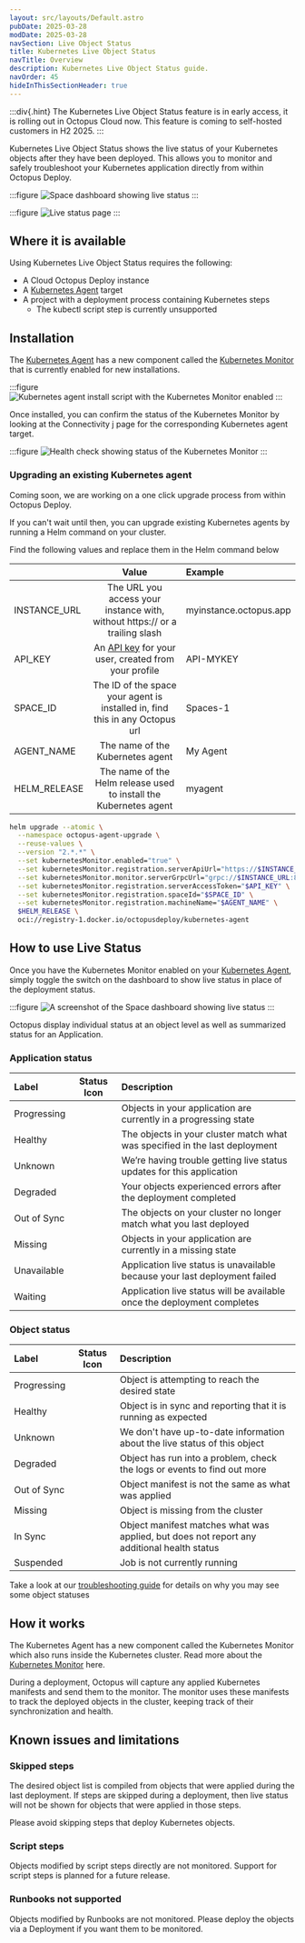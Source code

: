 ```yaml
---
layout: src/layouts/Default.astro
pubDate: 2025-03-28
modDate: 2025-03-28
navSection: Live Object Status
title: Kubernetes Live Object Status
navTitle: Overview
description: Kubernetes Live Object Status guide.
navOrder: 45
hideInThisSectionHeader: true
---
```


:::div{.hint}
The Kubernetes Live Object Status feature is in early access, it is rolling out in Octopus Cloud now. This feature is coming to self-hosted customers in H2 2025.
:::

Kubernetes Live Object Status shows the live status of your Kubernetes objects after they have been deployed. This allows you to monitor and safely troubleshoot your Kubernetes application directly from within Octopus Deploy.

:::figure
![Space dashboard showing live status](/docs/kubernetes/live-object-status/space-dashboard-live-status.png)
:::

:::figure
![Live status page](/docs/kubernetes/live-object-status/live-status-page.png)
:::

## Where it is available

Using Kubernetes Live Object Status requires the following:

- A Cloud Octopus Deploy instance
- A [Kubernetes Agent](/docs/kubernetes/targets/kubernetes-agent) target
- A project with a deployment process containing Kubernetes steps
  - The kubectl script step is currently unsupported

## Installation

The [Kubernetes Agent](/docs/kubernetes/targets/kubernetes-agent) has a new component called the [Kubernetes Monitor](/docs/kubernetes/targets/kubbernetes-agent/kubernetes-monitor) that is currently enabled for new installations.

:::figure
![Kubernetes agent install script with the Kubernetes Monitor enabled](/docs/kubernetes/live-object-status/agent-install-script.png)
:::

Once installed, you can confirm the status of the Kubernetes Monitor by looking at the Connectivity j page for the corresponding Kubernetes agent target.

:::figure
![Health check showing status of the Kubernetes Monitor](/docs/kubernetes/live-object-status/kubernetes-agent-health-check.png)
:::

### Upgrading an existing Kubernetes agent

Coming soon, we are working on a one click upgrade process from within Octopus Deploy.

If you can't wait until then, you can upgrade existing Kubernetes agents by running a Helm command on your cluster.

Find the following values and replace them in the Helm command below

|              |                                                 Value                                                  | Example                |
| :----------- | :----------------------------------------------------------------------------------------------------: | :--------------------- |
| INSTANCE_URL |              The URL you access your instance with, without https:// or a trailing slash               | myinstance.octopus.app |
| API_KEY      | An [API key](/docs/octopus-rest-api/how-to-create-an-api-key) for your user, created from your profile | API-MYKEY              |
| SPACE_ID     |              The ID of the space your agent is installed in, find this in any Octopus url              | Spaces-1               |
| AGENT_NAME   |                                    The name of the Kubernetes agent                                    | My Agent               |
| HELM_RELEASE |                   The name of the Helm release used to install the Kubernetes agent                    | myagent                |

```bash
helm upgrade --atomic \
  --namespace octopus-agent-upgrade \
  --reuse-values \
  --version "2.*.*" \
  --set kubernetesMonitor.enabled="true" \
  --set kubernetesMonitor.registration.serverApiUrl="https://$INSTANCE_URL/" \
  --set kubernetesMonitor.monitor.serverGrpcUrl="grpc://$INSTANCE_URL:8443" \
  --set kubernetesMonitor.registration.serverAccessToken="$API_KEY" \
  --set kubernetesMonitor.registration.spaceId="$SPACE_ID" \
  --set kubernetesMonitor.registration.machineName="$AGENT_NAME" \
  $HELM_RELEASE \
  oci://registry-1.docker.io/octopusdeploy/kubernetes-agent
```

## How to use Live Status

Once you have the Kubernetes Monitor enabled on your [Kubernetes Agent](/docs/kubernetes/targets/kubernetes-agent), simply toggle the switch on the dashboard to show live status in place of the deployment status.

:::figure
![A screenshot of the Space dashboard showing live status](/docs/kubernetes/live-object-status/space-dashboard-live-status.png)
:::

Octopus display individual status at an object level as well as summarized status for an Application.

### Application status

| Label       |                  Status Icon                   | Description                                                                 |
| :---------- | :--------------------------------------------: | :-------------------------------------------------------------------------- |
| Progressing |    <i class="fa-solid fa-circle-notch"></i>    | Objects in your application are currently in a progressing state            |
| Healthy     |       <i class="fa-solid fa-heart"></i>        | The objects in your cluster match what was specified in the last deployment |
| Unknown     |      <i class="fa-solid fa-question"></i>      | We’re having trouble getting live status updates for this application       |
| Degraded    |    <i class="fa-solid fa-heart-crack"></i>     | Your objects experienced errors after the deployment completed              |
| Out of Sync |      <i class="fa-solid fa-arrow-up"></i>      | The objects on your cluster no longer match what you last deployed          |
| Missing     |       <i class="fa-solid fa-ghost"></i>        | Objects in your application are currently in a missing state                |
| Unavailable | <i class="fa-solid fa-circle-exclamation"></i> | Application live status is unavailable because your last deployment failed  |
| Waiting     |     <i class="fa-solid fa-hourglass"></i>      | Application live status will be available once the deployment completes     |

### Object status

| Label       |               Status Icon                | Description                                                                                |
| :---------- | :--------------------------------------: | :----------------------------------------------------------------------------------------- |
| Progressing | <i class="fa-solid fa-circle-notch"></i> | Object is attempting to reach the desired state                                            |
| Healthy     |    <i class="fa-solid fa-heart"></i>     | Object is in sync and reporting that it is running as expected                             |
| Unknown     |   <i class="fa-solid fa-question"></i>   | We don't have up-to-date information about the live status of this object                  |
| Degraded    | <i class="fa-solid fa-heart-crack"></i>  | Object has run into a problem, check the logs or events to find out more                   |
| Out of Sync |   <i class="fa-solid fa-arrow-up"></i>   | Object manifest is not the same as what was applied                                        |
| Missing     |    <i class="fa-solid fa-ghost"></i>     | Object is missing from the cluster                                                         |
| In Sync     |    <i class="fa-solid fa-check"></i>     | Object manifest matches what was applied, but does not report any additional health status |
| Suspended   |    <i class="fa-solid fa-pause"></i>     | Job is not currently running                                                               |

Take a look at our [troubleshooting guide](./troubleshooting/index.md) for details on why you may see some object statuses

## How it works

The Kubernetes Agent has a new component called the Kubernetes Monitor which also runs inside the Kubernetes cluster. Read more about the [Kubernetes Monitor](/docs/kubernetes/targets/kubernetes-agent/kubernetes-monitor) here.

During a deployment, Octopus will capture any applied Kubernetes manifests and send them to the monitor. The monitor uses these manifests to track the deployed objects in the cluster, keeping track of their synchronization and health.

## Known issues and limitations

### Skipped steps

The desired object list is compiled from objects that were applied during the last deployment. If steps are skipped during a deployment, then live status will not be shown for objects that were applied in those steps.

Please avoid skipping steps that deploy Kubernetes objects.

### Script steps

Objects modified by script steps directly are not monitored. Support for script steps is planned for a future release. 

### Runbooks not supported

Objects modified by Runbooks are not monitored. Please deploy the objects via a Deployment if you want them to be monitored.